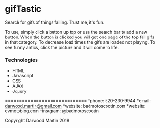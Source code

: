 # gifTastic
Search for gifs of things failing.  Trust me, it's fun. 

To use, simply click a button up top or use the search bar to add a new button.
When the button is clicked you will get one page of the top fail gifs in that category.
To decrease load times the gifs are loaded not playing.  To see funny antics, click the picture and it will come to life.

### Technologies
- HTML
- Javascript 
- CSS
- AJAX
- Jquery


=============================
*phone: 520-230-9944 *email: darwood.martin@gmail.com *website: badmotoscootin.com *website: evmotoblog.com *instgram: @badmotoscootin

Copyright Darwood Martin 2018
